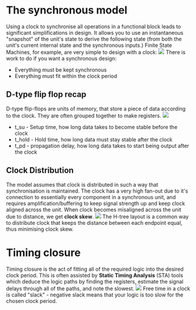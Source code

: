 # The synchronous model
Using a clock to synchronise all operations in a functional block leads to significant simplifications in design. It allows you to use an instantaneous "snapshot" of the unit's state to derive the following state (from both the unit's current internal state and the synchronous inputs.)
Finite State Machines, for example, are very simple to design with a clock:
![](Pasted%20image%2020231025090259.png)
There is work to do if you want a synchronous design:
- Everything must be kept synchronous
- Everything must fit within the clock period

## D-type flip flop recap
D-type flip-flops are units of memory, that store a piece of data according to the clock. They are often grouped together to make registers.
![](Pasted%20image%2020231025090550.png)
- t_su - Setup time, how long data takes to become stable before the clock
- t_hold - Hold time, how long data must stay stable after the clock
- t_pd - propagation delay, how long data takes to start being output after the clock

## Clock Distribution
The model assumes that clock is distributed in such a way that synchronisation is maintained. The clock has a very high fan-out due to it's connection to essentially every component in a synchronous unit, and requires amplification/buffering to keep signal strength up and keep clock aligned across the unit.
When clock becomes misaligned across the unit due to distance, we get **clock skew**.
![](Pasted%20image%2020231025091127.png)
The H-tree layout is a common way to distribute clock that keeps the distance between each endpoint equal, thus minimising clock skew.

# Timing closure
Timing closure is the act of fitting all of the required logic into the desired clock period.
This is often assisted by **Static Timing Analysis** (STA) tools which deduce the logic paths by finding the registers, estimate the signal delays through all of the paths, and note the slowest.
![](Pasted%20image%2020231025091650.png)
Free time in a clock is called "slack" - negative slack means that your logic is too slow for the chosen clock period.
